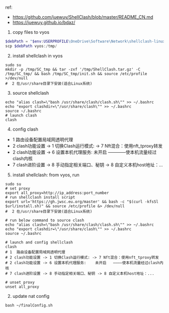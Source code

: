 ref:
- https://github.com/juewuy/ShellClash/blob/master/README_CN.md
- https://juewuy.github.io/bdaz/

1. copy files to vyos
```powershell
$debPath = "$env:USERPROFILE\OneDrive\Software\Network\shellclash-linux\*"
scp $debPath vyos:/tmp/
```
2. install shellclash in vyos
```shell
sudo su
mkdir -p /tmp/SC_tmp && tar -zxf '/tmp/ShellClash.tar.gz' -C /tmp/SC_tmp/ && bash /tmp/SC_tmp/init.sh && source /etc/profile >/dev/null
#  2 在/usr/share目录下安装(适合Linux系统)
```
3. source shellclash
```shell
echo "alias clash=\"bash /usr/share/clash/clash.sh\"" >> ~/.bashrc
echo "export clashdir=\"/usr/share/clash\"" >> ~/.bashrc
source ~/.bashrc
# launch clash 
clash
```
4. config clash
- 1 路由设备配置局域网透明代理
- 2 clash功能设置 -> 1 切换Clash运行模式: -> 7 Nft混合：使用nft_tproxy转发
- 2 clash功能设置 -> 6 设置本机代理服务:    未开启   ————使本机流量经过clash内核
- 7 clash进阶设置 -> 8 手动指定相关端口、秘钥 -> 8 自定义本机host地址：...

5. install shellclash:
from vyos, run 
```shell
sudo su
# set proxy
export all_proxy=http://ip_address:port_number
# run shellclash install script
export url='https://gh.jwsc.eu.org/master' && bash -c "$(curl -kfsSl $url/install.sh)" && source /etc/profile &> /dev/null
#  2 在/usr/share目录下安装(适合Linux系统)

# run below command to source clash
echo "alias clash=\"bash /usr/share/clash/clash.sh\"" >> ~/.bashrc
echo "export clashdir=\"/usr/share/clash\"" >> ~/.bashrc
source ~/.bashrc

# launch and config shellclash
clash
# 1  路由设备配置局域网透明代理
# 2 clash功能设置 -> 1 切换Clash运行模式: -> 7 Nft混合：使用nft_tproxy转发
# 2 clash功能设置 -> 6 设置本机代理服务:    未开启   ————使本机流量经过clash内核
# 7 clash进阶设置 -> 8 手动指定相关端口、秘钥 -> 8 自定义本机host地址：...

# unset proxy
unset all_proxy
```

2. update nat config
```shell
bash ~/finalConfig.sh
```
